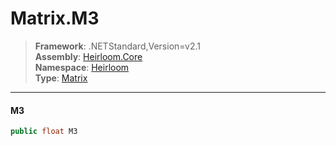 # Matrix.M3

> **Framework**: .NETStandard,Version=v2.1  
> **Assembly**: [Heirloom.Core][0]  
> **Namespace**: [Heirloom][0]  
> **Type**: [Matrix][1]  

--------------------------------------------------------------------------------

#### M3

```cs
public float M3
```

[0]: ..\Heirloom.Core.md
[1]: Heirloom.Matrix.md
